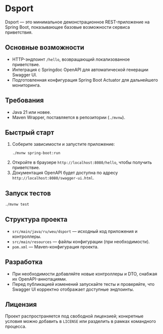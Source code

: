 # Dsport

Dsport — это минимальное демонстрационное REST-приложение на Spring Boot, показывающее базовые возможности сервиса приветствия.

## Основные возможности
- HTTP-эндпоинт `/hello`, возвращающий локализованное приветствие.
- Интеграция с Springdoc OpenAPI для автоматической генерации Swagger UI.
- Подготовленная конфигурация Spring Boot Actuator для дальнейшего мониторинга.

## Требования
- Java 21 или новее.
- Maven Wrapper, поставляется в репозитории (`./mvnw`).

## Быстрый старт
1. Соберите зависимости и запустите приложение:
   ```bash
   ./mvnw spring-boot:run
   ```
2. Откройте в браузере `http://localhost:8080/hello`, чтобы получить приветствие.
3. Документация OpenAPI будет доступна по адресу `http://localhost:8080/swagger-ui.html`.

## Запуск тестов
```bash
./mvnw test
```

## Структура проекта
- `src/main/java/ru/weu/dsport` — исходный код приложения и контроллеры.
- `src/main/resources` — файлы конфигурации (при необходимости).
- `pom.xml` — Maven-конфигурация проекта.

## Разработка
- При необходимости добавляйте новые контроллеры и DTO, снабжая их OpenAPI-аннотациями.
- Перед публикацией изменений запускайте тесты и проверяйте, что Swagger UI корректно отображает доступные эндпоинты.

## Лицензия
Проект распространяется под свободной лицензией; конкретные условия можно добавить в `LICENSE` или разделить в рамках командного процесса.
